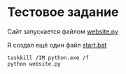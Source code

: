 # Тестовое задание

Сайт запускается файлом [website.py](https://github.com/Grigoriy457/test-projct/blob/main/website.py)

Я создал ещё один файл [start.bat](https://github.com/Grigoriy457/test-projct/blob/main/start.bat)
```
taskkill /IM python.exe /f 
python website.py
```

